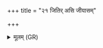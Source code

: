 +++
title = "२१ जितिर् असि जीयासम्"

+++
<details><summary>मूलम् (GR)</summary>

जितिर् असि जीयासं पार्थ्वीः पृतना जीयासम् ॥
</details>